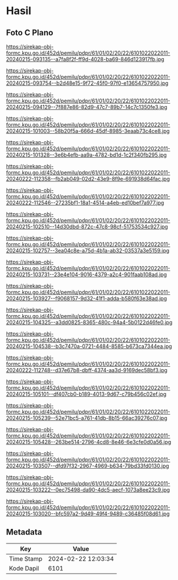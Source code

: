 # Hasil

## Foto C Plano

https://sirekap-obj-formc.kpu.go.id/452d/pemilu/pdpr/61/01/02/20/22/6101022022011-20240215-093135--a7fa8f2f-ff9d-4028-ba69-846d123917fb.jpg

https://sirekap-obj-formc.kpu.go.id/452d/pemilu/pdpr/61/01/02/20/22/6101022022011-20240215-093754--b2d48e15-9f72-45f0-97f0-e13654757950.jpg

https://sirekap-obj-formc.kpu.go.id/452d/pemilu/pdpr/61/01/02/20/22/6101022022011-20240215-094129--7f887e86-82d9-47c7-89b7-14c7c1350fe3.jpg

https://sirekap-obj-formc.kpu.go.id/452d/pemilu/pdpr/61/01/02/20/22/6101022022011-20240215-101003--58b20f5a-666d-45df-8985-3eaab73c4ce8.jpg

https://sirekap-obj-formc.kpu.go.id/452d/pemilu/pdpr/61/01/02/20/22/6101022022011-20240215-101328--3e6b4efb-aa9a-4782-bd1d-1c2f340fb295.jpg

https://sirekap-obj-formc.kpu.go.id/452d/pemilu/pdpr/61/01/02/20/22/6101022022011-20240222-112358--fb2ab049-02d2-43e9-8f9e-691938d64fac.jpg

https://sirekap-obj-formc.kpu.go.id/452d/pemilu/pdpr/61/01/02/20/22/6101022022011-20240222-112546--27235bf1-18a1-4514-a4eb-ed10bef7a977.jpg

https://sirekap-obj-formc.kpu.go.id/452d/pemilu/pdpr/61/01/02/20/22/6101022022011-20240215-102510--14d30dbd-872c-47c8-98cf-51753534c927.jpg

https://sirekap-obj-formc.kpu.go.id/452d/pemilu/pdpr/61/01/02/20/22/6101022022011-20240215-102757--3ea04c8e-a75d-4b1a-ab32-03537a3e5159.jpg

https://sirekap-obj-formc.kpu.go.id/452d/pemilu/pdpr/61/01/02/20/22/6101022022011-20240215-103731--23e4e104-9016-4379-a2c4-901faab108ad.jpg

https://sirekap-obj-formc.kpu.go.id/452d/pemilu/pdpr/61/01/02/20/22/6101022022011-20240215-103927--f9068157-9d32-41f1-adda-b580f63e38ad.jpg

https://sirekap-obj-formc.kpu.go.id/452d/pemilu/pdpr/61/01/02/20/22/6101022022011-20240215-104325--a3dd0825-8365-480c-94a4-5b0122d46fe0.jpg

https://sirekap-obj-formc.kpu.go.id/452d/pemilu/pdpr/61/01/02/20/22/6101022022011-20240215-104538--b3c7470a-0721-4484-8585-b673ca7344ea.jpg

https://sirekap-obj-formc.kpu.go.id/452d/pemilu/pdpr/61/01/02/20/22/6101022022011-20240222-112748--d37e67b8-dbff-4374-aa3d-9169dec58bf3.jpg

https://sirekap-obj-formc.kpu.go.id/452d/pemilu/pdpr/61/01/02/20/22/6101022022011-20240215-105101--df407cb0-b189-4013-9d67-c79b456c02ef.jpg

https://sirekap-obj-formc.kpu.go.id/452d/pemilu/pdpr/61/01/02/20/22/6101022022011-20240215-105239--52e71bc5-a761-41db-8b15-66ac39276c07.jpg

https://sirekap-obj-formc.kpu.go.id/452d/pemilu/pdpr/61/01/02/20/22/6101022022011-20240215-105428--263be514-2796-4cd8-8e46-6e3cfe0d0a56.jpg

https://sirekap-obj-formc.kpu.go.id/452d/pemilu/pdpr/61/01/02/20/22/6101022022011-20240215-103507--dfd97f32-2967-4969-b634-79bd33fd0130.jpg

https://sirekap-obj-formc.kpu.go.id/452d/pemilu/pdpr/61/01/02/20/22/6101022022011-20240215-103222--0ec75498-da90-4dc5-aecf-1073a8ee23c9.jpg

https://sirekap-obj-formc.kpu.go.id/452d/pemilu/pdpr/61/01/02/20/22/6101022022011-20240215-103020--bfc597a2-9d49-49f4-9489-c36485f08d61.jpg


## Metadata

| Key        | Value               |
| ---------- | ------------------- |
| Time Stamp | 2024-02-22 12:03:34 |
| Kode Dapil | 6101                |



